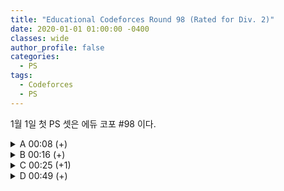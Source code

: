 ```yaml
---
title: "Educational Codeforces Round 98 (Rated for Div. 2)"
date: 2020-01-01 01:00:00 -0400
classes: wide
author_profile: false
categories:
  - PS
tags:
  - Codeforces
  - PS
---
```


1월 1일 첫 PS 셋은 에듀 코포 #98 이다.

<details>
<summary>A 00:08 (+)</summary>
<h2>
    A. Robot Program
</h2>
<p>
    두 경우로 나누어 생각하면 된다.
    <ul>
        <li> x = y 인 경우 <br> x, y 를 번갈아가면서 증가시킴 => x + y 번</li>
        <li> x ≠ y 인 경우 <br> x, y 를 번갈아가면서 증가시킴, 이후 하나 변화, 가만히 있기 반복 => 2 × max( x, y ) - 1 번</li>
    </ul>
</p>

<div markdown="1">

```cpp
#include <iostream>

int main(void)
{
    std::cin.tie(0);
    std::ios_base::sync_with_stdio(false);

    int T;
    std::cin >> T;

    while (T--)
    {
        int x, y;
        std::cin >> x >> y;

        if( x == y ){
            std::cout << x + y << "\n";
        } else {
            std::cout << 2*std::max(x,y) - 1 << "\n";
        }
    }

    return 0;
}
```

</div>
</details>

<details>
<summary>B 00:16 (+)</summary>
<h2>
    B. Toy Blocks
</h2>
<p>
    먼저 어떤 박스를 잡던 각 박스에 같은 숫자의 블럭을 넣어야 하기 때문에 최소 max(a1, a2, ..., an) * (N-1) 개의 블럭이 존재해야 가능한 것을 알수 있다.
    <br><br>
    그래서 우리는 max(a1, a2, ..., an) * (N-1) - (현재 전체 블럭 개수) 가 답이 될 거라 생각 할 수 있다. 하지만 이것엔 반례가 존재한다.
    <br><br>
    예제의 첫번째 케이스 같은 경우인데 세 개의 박스에 들어있는 블럭의 개수가 각각 3 2 2 인 경우에 우리는 -1이라는 값을 얻게 된다.
    <br><br>
    -1이 무슨 의미를 지니는 지를 생각하면, N-1개의 박스의 높이를 max(a1, a2, ..., an)으로 만드는데 필요한 추가 블럭의 개수가 -1이라는 것이다. 즉, 그렇게 만들고도 하나의 블럭이 더 남는다는 뜻이다.
    <br><br>
    이런 경우엔 그 값이 양수가 될때까지 박스를 한 층 더 쌓아주면 된다. (mod N-1)
</p>

<div markdown="1">

```cpp
#include <iostream>
#include <vector>
#include <algorithm>

typedef long long ll;

int main(void)
{
    std::cin.tie(0);
    std::ios_base::sync_with_stdio(false);

    int T;
    std::cin >> T;
    while (T--)
    {
        int N;
        std::cin >> N;

        std::vector<ll> v;
        ll x;
        ll sum = 0;
        for (int i = 0; i < N; i++)
        {
            std::cin >> x;
            sum += x;
            v.push_back(x);
        }

        std::sort(v.begin(), v.end());
        std::cout << std::max((((v[v.size() - 1] * (N - 1) - sum) % (N - 1)) + N - 1) % (N - 1), v[v.size() - 1] * (N - 1) - sum) << "\n";
    }

    return 0;
}
```

</div>
</details>

<details>
<summary>C 00:25 (+1)</summary>
<h2>
    C. Two Brackets
</h2>
<p>
    In one move you can choose a non-empty subsequence of the string s (<b>not necessarily consecutive</b>)
    <br><br>
    문제를 제대로 안읽어서 처음에 코드를 잘못 짰었다. 그냥 () 과 [] 쌍의 개수를 세면 된다.
</p>

<div markdown="1">

```cpp
#include <iostream>

int main(void)
{
    std::cin.tie(0);
    std::ios_base::sync_with_stdio(false);

    int T;
    std::cin >> T;

    while (T--)
    {
        std::string s;
        std::cin >> s;

        int a = 0;
        int b = 0;
        int res = 0;

        for (int i = 0; i < s.size(); i++)
        {
            if (s[i] == '(')
            {
                a++;
            }
            else if (s[i] == '[')
            {
                b++;
            }
            else if (s[i] == ')')
            {
                if (a > 0)
                {
                    a--;
                    res++;
                }
            }
            else
            {
                if (b > 0)
                {
                    b--;
                    res++;
                }
            }
        }
        std::cout << res << "\n";
    }

    return 0;
}
```

</div>
</details>


<details>
<summary>D 00:49 (+)</summary>
<h2>
    D. Radio Towers
</h2>
<p>
    먼저 나이브한 dp풀이를 생각해보자.
    <br><br>
    dp[i][j]를 i번째 도시에 j세기의 radio tower를 건설했을 때 조건을 모드 만족할 경우의 수 (0 ~ i 까지의 도시만 있는 경우) 라고 하자.
    <br><br>
    그러면 <br> dp[i][j] = (dp[i-j-k][k+1] 의 합) ( 0 ≤ k < i-j) <br> 이다.
    <br><br>
    초기 값 몇개와 함께 계산해보면 dp[i][1] = (피보나치 수열의 i번째 항) 이라는 것을 매우 쉽게 알 수 있다.
    <br><br>
    또, 조건을 만족하는 경우의수가 dp[N][1] 인 것도 쉽게 알 수 있다.
    <br><br>
    이제 정답을 출력하는 것은 (dp[N][1] / 2^N) mod 998244353 을 출력하면 된다. (모듈러 역원)
</p>

<div markdown="1">

```cpp
#include <iostream>
#include <vector>

typedef long long ll;

ll dp[202020];
ll mod = 998244353;

ll powmod(ll a, ll n){
    if(n == 0) return 1;
    if(n == 1) return a;
    ll b = powmod(a, n/2);
    b = (b*b)%mod;
    if(n%2){
        b = (a*b)%mod;
    }
    return b;
}

int main(void)
{
    std::cin.tie(0);
    std::ios_base::sync_with_stdio(false);

    int N;
    std::cin >> N;

    std::vector<int> v;
    v.push_back(0);
    v.push_back(1);
    for (int i = 0; i < 202020; i++)
    {
        v.push_back((v[i] + v[i + 1])%mod);
    }

    std::cout << (v[N] * powmod(powmod(2,N), mod-2))%mod << "\n";

    return 0;
}
```

</div>
</details>
